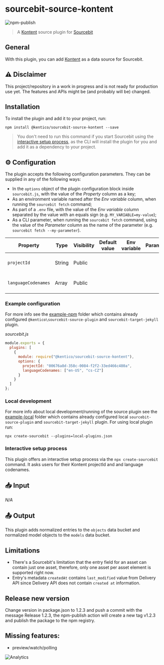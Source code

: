 # sourcebit-source-kontent

![npm-publish](https://github.com/Kentico/sourcebit-source-kontent/workflows/npm-publish/badge.svg?branch=master)

> A [Kontent](https://bit.ly/2W9UyyN) source plugin for [Sourcebit](https://github.com/stackbithq/sourcebit)

## General

With this plugin, you can add [Kontent](https://bit.ly/2W9UyyN) as a data source for Sourcebit.

## ⚠ Disclaimer

This project/repository in a work in progress and is not ready for production use yet. The features and APIs might be (and probably will be) changed.

## Installation

To install the plugin and add it to your project, run:

```
npm install @kentico/sourcebit-source-kontent --save
```

> You don't need to run this command if you start Sourcebit using the [interactive setup process](#interactive-setup-process), as the CLI will install the plugin for you and add it as a dependency to your project.

## ⚙️ Configuration

The plugin accepts the following configuration parameters. They can be supplied in any of the following ways:

- In the `options` object of the plugin configuration block inside `sourcebit.js`, with the value of the _Property_ column as a key;
- As an environment variable named after the _Env variable_ column, when running the `sourcebit fetch` command;
- As part of a `.env` file, with the value of the _Env variable_ column separated by the value with an equals sign (e.g. `MY_VARIABLE=my-value`);
- As a CLI parameter, when running the `sourcebit fetch` command, using the value of the _Parameter_ column as the name of the parameter (e.g. `sourcebit fetch --my-parameter`).

| Property                   | Type   | Visibility | Default value | Env variable | Parameter | Description                                                                                                                                   |
| -------------------------- | ------ | ---------- | ------------- | ------------ | --------- | --------------------------------------------------------------------------------------------------------------------------------------------- |
| `projectId`                | String | Public     |               |              |           | The ID of the Kontent [project](https://docs.kontent.ai/tutorials/develop-apps/get-started/hello-world#a-creating-a-kentico-kontent-project). |  |
| `languageCodenames` | Array  | Public     |               |              |           | Array of language codenames                                                                                                                   |  |

### Example configuration

For more info see the [example-npm](https://github.com/Kentico/sourcebit-source-kontent/tree/master/example-npm) folder which contains already configured `@kentico\sourcebit-source-plugin` and `sourcebit-target-jekyll` plugin.

_sourcebit.js_

```js
module.exports = {
  plugins: [
    {
      module: require("@kentico/sourcebit-source-kontent"),
      options: {
        projectId: "00676a8d-358c-0084-f2f2-33ed466c480a",
        languageCodenames: ["en-US", "cs-CZ"]
      }
    }
  ]
};
```

### Local development

For more info about local development/running of the source plugin see the [example-local](https://github.com/Kentico/sourcebit-source-kontent/tree/master/example-local) folder which contains already configured local `sourcebit-source-plugin` and `sourcebit-target-jekyll` plugin. For using local plugin run:
```
npx create-sourcebit --plugins=local-plugins.json
```

### Interactive setup process

This plugin offers an interactive setup process via the `npx create-sourcebit` command. It asks users for their Kontent projectId and and language codenames.

## 📥 Input

_N/A_

## 📤 Output

This plugin adds normalized entries to the `objects` data bucket and normalized model objects to the `models` data bucket.

## Limitations

 - There's a Sourcebit's limitation that the entry field for an asset can contain just one asset, therefore, only one asset per asset element is supported right now.
 - Entry's metadata `createdAt` contains `last_modified` value from Delivery API since Delivery API does not contain `created at` information.

## Release new version
Change version in package.json to 1.2.3 and push a commit with the message Release 1.2.3, the npm-publish action will create a new tag v1.2.3 and publish the package to the npm registry.

## Missing features:
- preview/watch/polling

![Analytics](https://kentico-ga-beacon.azurewebsites.net/api/UA-69014260-4/Kentico/sourcebit-source-kontent?pixel)
